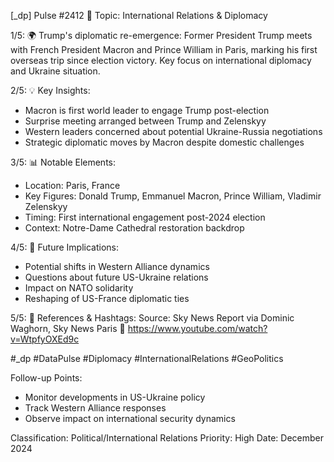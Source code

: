 [_dp] Pulse #2412
📍 Topic: International Relations & Diplomacy

1/5: 🌍 Trump's diplomatic re-emergence: Former President Trump meets with French President Macron and Prince William in Paris, marking his first overseas trip since election victory. Key focus on international diplomacy and Ukraine situation.

2/5: 💡 Key Insights:
- Macron is first world leader to engage Trump post-election
- Surprise meeting arranged between Trump and Zelenskyy
- Western leaders concerned about potential Ukraine-Russia negotiations
- Strategic diplomatic moves by Macron despite domestic challenges

3/5: 📊 Notable Elements:
- Location: Paris, France
- Key Figures: Donald Trump, Emmanuel Macron, Prince William, Vladimir Zelenskyy
- Timing: First international engagement post-2024 election
- Context: Notre-Dame Cathedral restoration backdrop

4/5: 🔮 Future Implications:
- Potential shifts in Western Alliance dynamics
- Questions about future US-Ukraine relations
- Impact on NATO solidarity
- Reshaping of US-France diplomatic ties

5/5: 🎯 References & Hashtags:
Source: Sky News Report
via Dominic Waghorn, Sky News Paris
🔗 https://www.youtube.com/watch?v=WtpfyOXEd9c

#_dp #DataPulse #Diplomacy #InternationalRelations #GeoPolitics

Follow-up Points:
- Monitor developments in US-Ukraine policy
- Track Western Alliance responses
- Observe impact on international security dynamics

Classification: Political/International Relations
Priority: High
Date: December 2024